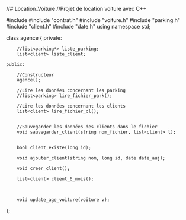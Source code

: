 //# Location_Voiture
//Projet de location voiture avec C++



#include <iostream>
#include "contrat.h"
#include "voiture.h"
#include "parking.h"
#include "client.h"
#include "date.h"
using namespace std;

class agence
{
    private:

        //list<parking*> liste_parking;
        list<client> liste_client;

    public:

        //Constructeur
        agence();

        //Lire les données concernant les parking
        //list<parking> lire_fichier_park();

        //Lire les données concernant les clients
        list<client> lire_fichier_cl();


        //Sauvegarder les données des clients dans le fichier
        void sauvegarder_client(string nom_fichier, list<client> l);


        bool client_existe(long id);

        void ajouter_client(string nom, long id, date date_auj);

        void creer_client();

        list<client> client_6_mois();



        void update_age_voiture(voiture v);





};

